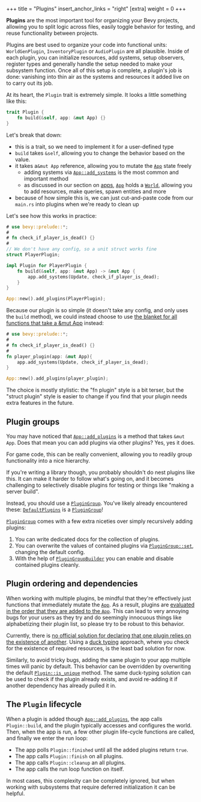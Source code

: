 +++
title = "Plugins"
insert_anchor_links = "right"
[extra]
weight = 0
+++

**Plugins** are the most important tool for organizing your Bevy projects,
allowing you to split logic across files, easily toggle behavior for testing,
and reuse functionality between projects.

Plugins are best used to organize your code into functional units:
`WorldGenPlugin`, `InventoryPlugin` or `AudioPlugin` are all plausible.
Inside of each plugin, you can initialize resources,
add systems, setup observers, register types and generally handle the setup needed
to make your subsystem function.
Once all of this setup is complete, a plugin's job is done:
vanishing into thin air as the systems and resources it added live on to carry out its job.

At its heart, the `Plugin` trait is extremely simple.
It looks a little something like this:

```rust
trait Plugin {
    fn build(&self, app: &mut App) {}
}
```

Let's break that down:

- this is a trait, so we need to implement it for a user-defined type
- `build` takes `&self`, allowing you to change the behavior based on the value.
- it takes a`&mut App` reference, allowing you to mutate the [`App`] state freely
  - adding systems via [`App::add_systems`] is the most common and important method
  - as discussed in our section on [apps], [`App`] holds a [`World`], allowing you to add resources, make queries, spawn entities and more
- because of how simple this is, we can just cut-and-paste code from our `main.rs` into plugins when we're ready to clean up

Let's see how this works in practice:

```rust
# use bevy::prelude::*;
#
# fn check_if_player_is_dead() {}
#
// We don't have any config, so a unit struct works fine
struct PlayerPlugin;

impl Plugin for PlayerPlugin {
    fn build(&self, app: &mut App) -> &mut App {
        app.add_systems(Update, check_if_player_is_dead);
    }
}

App::new().add_plugins(PlayerPlugin);
```

Because our plugin is so simple (it doesn't take any config, and only uses the `build` method),
we could instead choose to use [the blanket for all functions that take a &mut App] instead:

```rust
# use bevy::prelude::*;
#
# fn check_if_player_is_dead() {}
#
fn player_plugin(app: &mut App){
    app.add_systems(Update, check_if_player_is_dead);
}

App::new().add_plugins(player_plugin);
```

The choice is mostly stylistic: the "fn plugin" style is a bit terser,
but the "struct plugin" style is easier to change if you find that your plugin needs
extra features in the future.

## Plugin groups

You may have noticed that [`App::add_plugins`] is a method that takes `&mut App`.
Does that mean you can add plugins via other plugins?
Yes, yes it does.

For game code, this can be really convenient,
allowing you to readily group functionality into a nice hierarchy.

If you're writing a library though, you probably shouldn't do nest plugins like this.
It can make it harder to follow what's going on,
and it becomes challenging to selectively disable plugins for testing or things like "making a server build".

Instead, you should use a [`PluginGroup`].
You've likely already encountered these: [`DefaultPlugins`] is a [`PluginGroup`]!

[`PluginGroup`] comes with a few extra niceties over simply recursively adding plugins:

1. You can write dedicated docs for the collection of plugins.
2. You can overwrite the values of contained plugins via [`PluginGroup::set`], changing the default config.
3. With the help of [`PluginGroupBuilder`] you can enable and disable contained plugins cleanly.

## Plugin ordering and dependencies

When working with multiple plugins, be mindful that they're effectively just functions that immediately mutate the [`App`].
As a result, plugins are [evaluated in the order that they are added to the `App`].
This can lead to very annoying bugs for your users as they try and do seemingly innocuous things
like alphabetizing their plugin list, so please try to be robust to this behavior.

Currently, there is [no official solution for declaring that one plugin relies on the existence of another].
Using a [duck typing] approach, where you check for the existence of required resources,
is the least bad solution for now.

Similarly, to avoid tricky bugs, adding the same plugin to your app multiple times will panic by default.
This behavior can be overridden by overwriting the default [`Plugin::is_unique`] method.
The same duck-typing solution can be used to check if the plugin already exists,
and avoid re-adding it if another dependency has already pulled it in.

## The `Plugin` lifecycle

When a plugin is added though [`App::add_plugins`], the app calls `Plugin::build`, and the plugin typically accesses and configures the world.  
Then, when the app is run, a few other plugin life-cycle functions are called, and finally we enter the run loop:

- The app polls `Plugin::finished` until all the added plugins return `true`.
- The app calls `Plugin::finish` on all plugins.
- The app calls `Plugin::cleanup` an all plugins.
- The app calls the run loop function on itself.

In most cases, this complexity can be completely ignored, but when working with subsystems that require deferred initialization it can be helpful.

[apps]: [../the-game-loop/app]
[`App`]: https://docs.rs/bevy/latest/bevy/app/struct.App.html
[`App::add_systems`]: https://docs.rs/bevy/latest/bevy/app/struct.App.html?search=add#method.add_systems
[`App::add_plugins`]: https://docs.rs/bevy/latest/bevy/app/struct.App.html?search=add#method.add_plugins
[`World`]: https://docs.rs/bevy/latest/bevy/ecs/prelude/struct.World.html
[the blanket for all functions that take a &mut App]: https://docs.rs/bevy/latest/bevy/app/trait.Plugin.html#impl-Plugin-for-T
[`PluginGroup`]: https://docs.rs/bevy/latest/bevy/app/trait.PluginGroup.html
[`DefaultPlugins`]: https://docs.rs/bevy/latest/bevy/struct.DefaultPlugins.html
[`PluginGroup::set`]: https://docs.rs/bevy/latest/bevy/prelude/trait.PluginGroup.html#method.set
[`PluginGroupBuilder`]: https://docs.rs/bevy/latest/bevy/app/struct.PluginGroupBuilder.html
[evaluated in the order that they are added to the `App`]: https://github.com/bevyengine/bevy/issues/1255
[no official solution for declaring that one plugin relies on the existence of another]: https://github.com/bevyengine/bevy/issues/69
[duck typing]: https://en.wikipedia.org/wiki/Duck_typing
[`Plugin::is_unique`]: https://docs.rs/bevy/latest/bevy/app/trait.Plugin.html#method.is_unique

